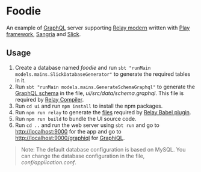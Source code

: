 # Foodie
An example of [GraphQL](https://facebook.github.io/graphql) server supporting [Relay modern](https://facebook.github.io/relay/docs/relay-modern.html) written with [Play framework](https://www.playframework.com), [Sangria](http://sangria-graphql.org) and [Slick](http://slick.lightbend.com).

## Usage
1. Create a database named _foodie_ and run `sbt "runMain models.mains.SlickDatabaseGenerator"` to generate the required tables in it.
1. Run `sbt "runMain models.mains.GenerateSchemaGraphql"` to generate the [GraphQL schema](https://facebook.github.io/relay/docs/relay-compiler.html#graphql-schema) in the file, _ui/src/data/schema.graphql_. This file is required by [Relay Compiler](https://facebook.github.io/relay/docs/relay-compiler.html).
1. Run `cd ui` and run `npm install` to install the npm packages.
1. Run `npm run relay` to generate the [files](https://facebook.github.io/relay/docs/relay-compiler.html#source-files) required by [Relay Babel plugin](https://facebook.github.io/relay/docs/babel-plugin-relay.html).
1. Run `npm run build` to bundle the UI source code.
1. Run `cd ..` and run the web server using `sbt run` and go to [http://localhost:9000](http://localhost:9000) for the app and go to [http://localhost:9000/graphiql](http://localhost:9000/graphiql) for [GraphiQL](https://github.com/graphql/graphiql).
> Note: The default database configuration is based on MySQL. You can change the database configuration in the file, _conf/application.conf_.
